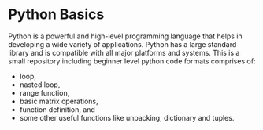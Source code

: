 # Python Basics
Python is a powerful and high-level programming language that helps in developing a wide variety of applications. Python has a large standard library and is compatible with all major platforms and systems. This is a small repository including beginner level python code formats comprises of: 
* loop, 
* nasted loop, 
* range function, 
* basic matrix operations, 
* function definition, and 
* some other useful functions like unpacking, dictionary and tuples.
